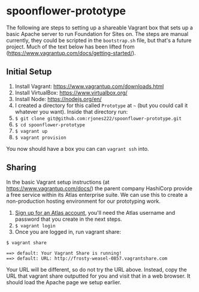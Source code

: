# spoonflower-prototype

The following are steps to setting up a shareable Vagrant box that sets up a basic Apache server to run Foundation for Sites on. The steps are manual currently, they could be scripted in the `bootstrap.sh` file, but that's a future project. Much of the text below has been lifted from (https://www.vagrantup.com/docs/getting-started/).

## Initial Setup

1. Install Vagrant: https://www.vagrantup.com/downloads.html
2. Install VirtualBox: https://www.virtualbox.org/
3. Install Node: https://nodejs.org/en/
4. I created a directory for this called `Prototype` at `~` (but you could call it whatever you want). Inside that directory run:
5. `$ git clone git@github.com:rjones222/spoonflower-prototype.git`
6. `$ cd spoonflower-prototype`
7. `$ vagrant up`
8. `$ vagrant provision`

You now should have a box you can can `vagrant ssh` into.

## Sharing

In the basic Vagrant setup instructions (at https://www.vagrantup.com/docs/) the parent company HashiCorp provide a free service within its Atlas enterprise suite. We can use this to create a non-production hosting environment for our prototyping work.

1. [Sign up for an Atlas account](https://atlas.hashicorp.com/account/new), you'll need the Atlas username and password that you create in the next steps.
2. `$ vagrant login`
3. Once you are logged in, run vagrant share:

`$ vagrant share`

```
==> default: Your Vagrant Share is running!
==> default: URL: http://frosty-weasel-0857.vagrantshare.com
```

Your URL will be different, so do not try the URL above. Instead, copy the URL that vagrant share outputted for you and visit that in a web browser. It should load the Apache page we setup earlier.


